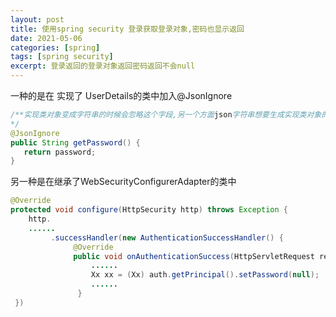 ```yaml
---
layout: post
title: 使用spring security 登录获取登录对象,密码也显示返回
date: 2021-05-06
categories: [spring]
tags: [spring security]
excerpt: 登录返回的登录对象返回密码返回不会null
---
```






一种的是在 实现了 UserDetails的类中加入@JsonIgnore

```java
/**实现类对象变成字符串的时候会忽略这个字段,另一个方面json字符串想要生成实现类对象的话也会把这个字*段忽略掉,但有可能这个时候不想忽略它
*/
@JsonIgnore
public String getPassword() {
   return password;
}
```

另一种是在继承了WebSecurityConfigurerAdapter的类中

```java
@Override
protected void configure(HttpSecurity http) throws Exception {
    http.  
    ......
         .successHandler(new AuthenticationSuccessHandler() {
              @Override
              public void onAuthenticationSuccess(HttpServletRequest req, HttpServletResponse resp, Authentication auth) throws IOException, ServletException {
                  ......
                  Xx xx = (Xx) auth.getPrincipal().setPassword(null);
                  ......
               }
 })
```

